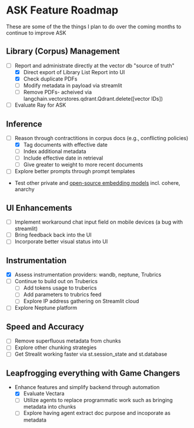 # ASK Feature Roadmap
These are some of the the things I plan to do over the coming months to continue to improve ASK

## Library (Corpus) Management 
- [ ] Report and administrate directly at the vector db "source of truth"
    - [x] Direct export of Library List Report into UI
    - [x] Check duplicate PDFs
    - [ ] Modify metadata in payload via streamlit
    - [ ] Remove PDFs- acheived via langchain.vectorstores.qdrant.Qdrant.delete([vector IDs])
- [ ] Evaluate Ray for ASK

## Inference  
- [ ] Reason through contractitions in corpus docs (e.g., conflicting policies)
    - [x] Tag documents with effective date
    - [ ] Index additional metadata
    - [ ] Include effective date in retrieval 
    - [ ] Give greater to weight to more recent documents
- [ ] Explore better prompts through prompt templates
- Test other private and [open-source embedding models](https://huggingface.co/spaces/mteb/leaderboard) incl. cohere, anarchy

## UI Enhancements  
- [ ] Implement workaround chat input field on mobile devices (a bug with streamlit)
- [ ] Bring feedback back into the UI
- [ ] Incorporate better visual status into UI

## Instrumentation  
- [x] Assess instrumentation providers: wandb, neptune, Trubrics
- [ ] Continue to build out on Truberics
    - [ ] Add tokens usage to truberics
    - [ ] Add parameters to trubrics feed
    - [ ] Explore IP address gathering on Streamlit cloud
- [ ] Explore Neptune platform

## Speed and Accuracy  
- [ ] Remove superfluous metadata from chunks
- [ ] Explore other chunking strategies
- [ ] Get Strealit working faster via st.session_state and st.database

## Leapfrogging everything with Game Changers
- Enhance features and simplify backend through automation
    - [x] Evaluate Vectara
    - [ ] Utilize agents to replace programmatic work such as bringing metadata into chunks
    - [ ] Explore having agent extract doc purpose and incoporate as metadata
